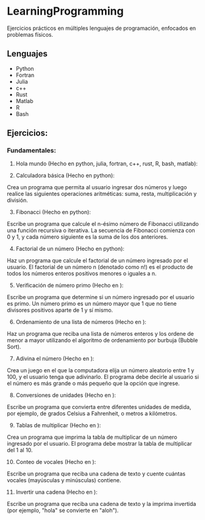 # LearningProgramming
Ejercicios prácticos en múltiples lenguajes de programación, enfocados en problemas físicos.

## Lenguajes
- Python 
- Fortran 
- Julia 
- c++ 
- Rust 
- Matlab 
- R 
- Bash

## Ejercicios:

### Fundamentales:

1. Hola mundo (Hecho en python, julia, fortran, c++, rust, R, bash, matlab):

2. Calculadora básica (Hecho en python):

Crea un programa que permita al usuario ingresar dos números y luego realice las siguientes operaciones aritméticas: suma, resta, multiplicación y división.

3. Fibonacci (Hecho en python):

Escribe un programa que calcule el n-ésimo número de Fibonacci utilizando una función recursiva o iterativa. La secuencia de Fibonacci comienza con 0 y 1, y cada número siguiente es la suma de los dos anteriores.

4. Factorial de un número (Hecho en python):

Haz un programa que calcule el factorial de un número ingresado por el usuario. El factorial de un número n (denotado como n!) es el producto de todos los números enteros positivos menores o iguales a n.

5. Verificación de número primo (Hecho en ):

Escribe un programa que determine si un número ingresado por el usuario es primo. Un número primo es un número mayor que 1 que no tiene divisores positivos aparte de 1 y sí mismo.

6. Ordenamiento de una lista de números (Hecho en ):

Haz un programa que reciba una lista de números enteros y los ordene de menor a mayor utilizando el algoritmo de ordenamiento por burbuja (Bubble Sort).

7. Adivina el número (Hecho en ):

Crea un juego en el que la computadora elija un número aleatorio entre 1 y 100, y el usuario tenga que adivinarlo. El programa debe decirle al usuario si el número es más grande o más pequeño que la opción que ingrese.

8. Conversiones de unidades (Hecho en ):

Escribe un programa que convierta entre diferentes unidades de medida, por ejemplo, de grados Celsius a Fahrenheit, o metros a kilómetros.

9. Tablas de multiplicar (Hecho en ):

Crea un programa que imprima la tabla de multiplicar de un número ingresado por el usuario. El programa debe mostrar la tabla de multiplicar del 1 al 10.

10. Conteo de vocales (Hecho en ):

Escribe un programa que reciba una cadena de texto y cuente cuántas vocales (mayúsculas y minúsculas) contiene.

11. Invertir una cadena (Hecho en ):

Escribe un programa que reciba una cadena de texto y la imprima invertida (por ejemplo, "hola" se convierte en "aloh").
